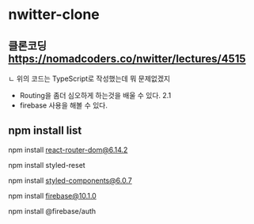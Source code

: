 
# nwitter-clone

## 클론코딩 https://nomadcoders.co/nwitter/lectures/4515
 ㄴ 위의 코드는 TypeScript로 작성했는데 뭐 문제없겠지 

 + Routing을 좀더 심오하게 하는것을 배울 수 있다. 2.1
 + firebase 사용을 해볼 수 있다.



## npm install list

npm install react-router-dom@6.14.2

npm install styled-reset

npm install styled-components@6.0.7




npm install firebase@10.1.0

npm install @firebase/auth  <!-- firebase 는 각 모듈을 따로 임포트 해야한다 크기때문에 각각 임포트하도록 해둠 -->



